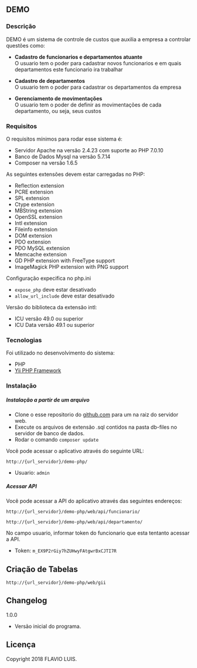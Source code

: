 
## DEMO ##

### Descrição ###

DEMO é um sistema de controle de custos que auxilia a empresa a controlar questões como:

- **Cadastro de funcionarios e departamentos atuante**  
O usuario tem o poder para cadastrar novos funcionarios e em quais departamentos este funcionario ira trabalhar

- **Cadastro de departamentos**  
O usuario tem o poder para cadastrar os departamentos da empresa

- **Gerenciamento de movimentações**  
O usuario tem o poder de definir as movimentações de cada departamento, ou seja, seus custos

### Requisitos ###

O requisitos mínimos para rodar esse sistema é: 

- Servidor Apache na versão 2.4.23 com suporte ao PHP 7.0.10
- Banco de Dados Mysql na versão 5.7.14
- Composer na versão 1.6.5  

As seguintes extensões devem estar carregadas no PHP:

- Reflection extension
- PCRE extension
- SPL extension
- Ctype extension
- MBString extension
- OpenSSL extension
- Intl extension
- Fileinfo extension
- DOM extension
- PDO extension
- PDO MySQL extension
- Memcache extension
- GD PHP extension with FreeType support
- ImageMagick PHP extension with PNG support

Configuração expecifica no php.ini

- `expose_php` deve estar desativado
- `allow_url_include` deve estar desativado

Versão do biblioteca da extensão intl:

- ICU versão 49.0 ou superior
- ICU Data versão 49.1 ou superior

### Tecnologias ###
Foi utilizado no desenvolvimento do sistema:

- PHP
- [Yii PHP Framework](https://www.yiiframework.com)

### Instalação ###

##### Instalação a partir de um arquivo #####

- Clone o esse repositorio do [github.com](https://github.com/flavio-pessoa/demo) para um na raiz do servidor web.
- Execute os arquivos de extensão .sql contidos na pasta db-files no servidor de banco de dados.
- Rodar o comando `composer update`


Você pode acessar o aplicativo através do seguinte URL:

~~~
http://{url_servidor}/demo-php/
~~~

- Usuario: `admin`

##### Acessar API #####

Você pode acessar a API do aplicativo através das seguintes endereços:

~~~
http://{url_servidor}/demo-php/web/api/funcionario/
~~~
~~~
http://{url_servidor}/demo-php/web/api/departamento/
~~~

No campo usuario, informar token do funcionario que esta tentanto acessar a API.

- Token: `m_EX9P2rGiy7hZUHwyFAtgwrBxCJTI7R`

## Criação de Tabelas ##
~~~
http://{url_servidor}/demo-php/web/gii
~~~

## Changelog ##

1.0.0

 - Versão inicial do programa.


## Licença ##

Copyright 2018 FLAVIO LUIS.
